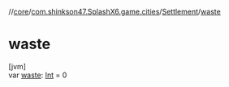 //[core](../../../index.md)/[com.shinkson47.SplashX6.game.cities](../index.md)/[Settlement](index.md)/[waste](waste.md)

# waste

[jvm]\
var [waste](waste.md): [Int](https://kotlinlang.org/api/latest/jvm/stdlib/kotlin/-int/index.html) = 0
